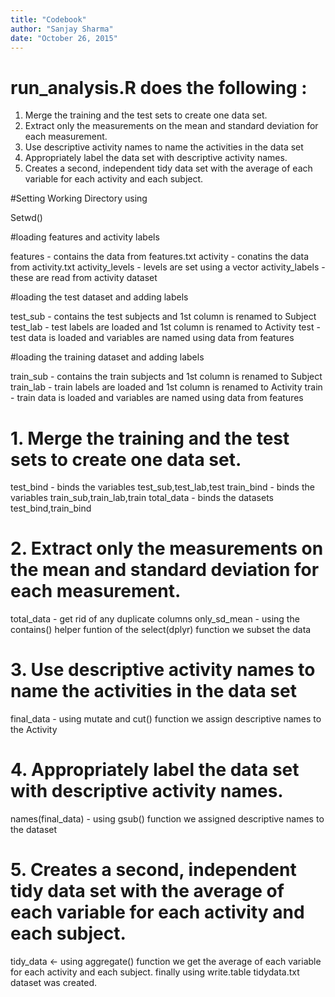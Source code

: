 ```yaml
---
title: "Codebook"
author: "Sanjay Sharma"
date: "October 26, 2015"
---
```


# run_analysis.R does the following :

1. Merge the training and the test sets to create one data set.
2. Extract only the measurements on the mean and standard deviation for each measurement. 
3. Use descriptive activity names to name the activities in the data set
4. Appropriately label the data set with descriptive activity names. 
5. Creates a second, independent tidy data set with the average of each variable for each activity and each subject. 

#Setting Working Directory using 

Setwd()

#loading features and activity labels

features - contains the data from features.txt
activity - conatins the data from activity.txt
activity_levels - levels are set using a vector
activity_labels - these are read from activity dataset

#loading the test dataset and adding labels

test_sub - contains the test subjects and 1st column is renamed to Subject
test_lab - test labels are loaded and 1st column is renamed to Activity
test - test data is loaded and variables are named using data from features

#loading the training dataset and adding labels

train_sub - contains the train subjects and 1st column is renamed to Subject
train_lab - train labels are loaded and 1st column is renamed to Activity
train - train data is loaded and variables are named using data from features

# 1. Merge the training and the test sets to create one data set.

test_bind  - binds the variables test_sub,test_lab,test
train_bind - binds the variables train_sub,train_lab,train
total_data - binds the datasets test_bind,train_bind

# 2. Extract only the measurements on the mean and standard deviation for each measurement. 

total_data - get rid of any duplicate columns
only_sd_mean - using the contains() helper funtion of the select(dplyr) function we subset the data

# 3. Use descriptive activity names to name the activities in the data set

final_data - using mutate and cut() function we assign descriptive names to the Activity 

# 4. Appropriately label the data set with descriptive activity names.

names(final_data) - using gsub() function we assigned descriptive names to the dataset

# 5. Creates a second, independent tidy data set with the average of each variable for each activity and each subject. 

tidy_data <- using aggregate() function we get the average of each variable for each activity and each subject. 
finally using write.table tidydata.txt dataset was created.
